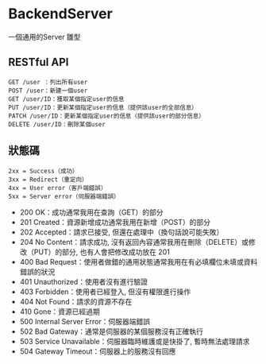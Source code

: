 # BackendServer
一個通用的Server 雛型

## RESTful API

```
GET /user ：列出所有user
POST /user：新建一個user
GET /user/ID：獲取某個指定user的信息
PUT /user/ID：更新某個指定user的信息（提供該user的全部信息）
PATCH /user/ID：更新某個指定user的信息（提供該user的部分信息）
DELETE /user/ID：刪除某個user
```

## 狀態碼

```
2xx = Success（成功）
3xx = Redirect（重定向）
4xx = User error（客戶端錯誤）
5xx = Server error（伺服器端錯誤）
```

- 200 OK：成功通常我用在查詢（GET）的部分
- 201 Created：資源新增成功通常我用在新增（POST）的部分
- 202 Accepted：請求已接受, 但還在處理中（換句話說可能失敗）
- 204 No Content：請求成功, 沒有返回內容通常我用在刪除（DELETE）或修改（PUT）的部分, 也有人會把修改成功放在 201
- 400 Bad Request：使用者做錯的通用狀態通常我用在有必填欄位未填或資料錯誤的狀況
- 401 Unauthorized：使用者沒有進行驗證
- 403 Forbidden：使用者已經登入, 但沒有權限進行操作
- 404 Not Found：請求的資源不存在
- 410 Gone：資源已經過期
- 500 Internal Server Error：伺服器端錯誤
- 502 Bad Gateway：通常是伺服器的某個服務沒有正確執行
- 503 Service Unavailable：伺服器臨時維護或是快掛了, 暫時無法處理請求
- 504 Gateway Timeout：伺服器上的服務沒有回應